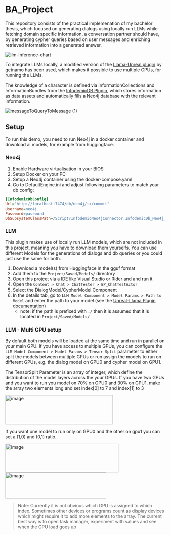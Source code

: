 # BA_Project
This repository consists of the practical implemenation of my bachelor thesis, which focused on generating dialogs using locally run LLMs while fetching domain specific information, a conversation partner should have, 
by generating cypher queries based on user messages and enriching retrieved information into a generated answer.

![llm-inference-chart](https://github.com/user-attachments/assets/e2b62c4d-3933-4e91-8a38-98542bc6a4ed)

To integrate LLMs locally, a modified version of the [Llama-Unreal plugin](https://github.com/getnamo/Llama-Unreal) by getnamo has been used, which makes it possible to use multiple GPUs, for running the LLMs.

The knowledge of a character is defined via InformationCollections and InformationBundles from the [InfodemicDB Plugin](https://github.com/tortle-sh/InfodemicSystemPlugin/tree/master), which stores information as data assets and automatically fills 
a Neo4j database with the relevant information.

![messageToQueryToMessage (1)](https://github.com/user-attachments/assets/cedf23b4-bfab-4d81-bd40-8ac118f460e7)

## Setup
To run this demo, you need to run Neo4j in a docker container and download ai models, for example from huggingface.

### Neo4j
1. Enable Hardware virtualisation in your BIOS
2. Setup Docker on your PC
3. Setup a Neo4j container using the docker-compose.yaml
4. Go to DefaultEngine.ini and adjust following parameters to match your db config:
```ini
[InfodemicDbConfig]
Url="http://localhost:7474/db/neo4j/tx/commit"
Username=neo4j
Password=password
DbSubsystemClassPath=/Script/InfodemicNeo4jConnector.InfodemicDb_Neo4j_Subsystem
```

### LLM
This plugin makes use of locally run LLM models, which are not included in this project, meaning you have to download them yourselfs.
You can use different Models for the generations of dialogs and db queries or you could just use the same for both.

1. Download a model(s) from Huggingface in the gguf format
2. Add them to the `Project/Saved/Models/` directory
3. Open this projcet via a IDE like Visual Studio or Rider and and run it
4. Open the `Content > Chat > ChatTester > BP_ChatTestActor`
5. Select the DialogModel/CypherModel Component
6. In the details tab, go to `LLM Model Component > Model Params > Path to Model` and enter the path to your model (see the [Unreal-Llama Plugin documentation](https://github.com/getnamo/Llama-Unreal?tab=readme-ov-file#how-to-use---basics))
   - note: if the path is prefixed with `./` then it is assumed that it is located in `Project/Saved/Models/`

### LLM - Multi GPU setup
By default both models will be loaded at the same time and run in parallel on your main GPU. If you have access to multiple GPUs,
you can configure the `LLM Model Component > Model Params > Tensor Split` parameter to either split the models between multiple GPUs or
run assign the models to run on different GPUs, e.g. the dialog model on GPU0 and cypher model on GPU1.

The TensorSplit Parameter is an array of integer, which define the distribution of the model layers across the your GPUs.
If you have two GPUs and you want to run you model on 70% on GPU0 and 30% on GPU1, make the array two elements long and set index[0] to 7 and index[1] to 3

<img width="340" height="92" alt="image" src="https://github.com/user-attachments/assets/9f736114-c633-4681-b5e5-872f13ad0c37" />

If you want one model to run only on GPU0 and the other on gpu1 you can set a (1,0) and (0,1) ratio.

<img width="358" height="90" alt="image" src="https://github.com/user-attachments/assets/fcc81439-339c-4d75-af1f-fb9c80825ef5" />
<img width="319" height="82" alt="image" src="https://github.com/user-attachments/assets/b70e1dee-350b-4fcc-9c98-6e0e65b98f18" />

> Note: Currently it is not obvious which GPU is assigned to which index. Sometimes other devices or programs count as display devices which might require it to add more elements to the array.
> The current best way is to open task manager, experiment with values and see when the GPU load goes up








